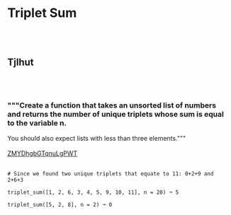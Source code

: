 # Triplet Sum
<br><br>
## Tjlhut
<br><br>
### """Create a function that takes an unsorted list of numbers and returns the number of unique triplets whose sum is equal to the variable n.
You should also expect lists with less than three elements."""
<br><br>
[ZMYDhgbGTqnuLgPWT](https://edabit.com/challenge/ZMYDhgbGTqnuLgPWT)
<br><br>
```triplet_sum([1, 0, 2, 6, 3, 9, 3], n = 11) ➞ 2
# Since we found two unique triplets that equate to 11: 0+2+9 and 2+6+3

triplet_sum([1, 2, 6, 3, 4, 5, 9, 10, 11], n = 20) ➞ 5

triplet_sum([5, 2, 8], n = 2) ➞ 0
```

<br><br>

